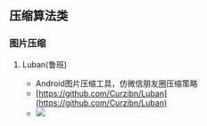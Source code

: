 ## 压缩算法类

### 图片压缩

1. Luban(鲁班)

	* Android图片压缩工具，仿微信朋友圈压缩策略
	* [https://github.com/Curzibn/Luban](https://github.com/Curzibn/Luban)
	* ![](http://stormzhang.com/image/pic_zip.png)